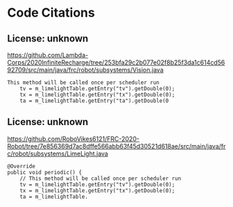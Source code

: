 # Code Citations

## License: unknown
https://github.com/Lambda-Corps/2020InfiniteRecharge/tree/253bfa29c2b077e02f8b25f3da1c614cd5692709/src/main/java/frc/robot/subsystems/Vision.java

```
This method will be called once per scheduler run
    tv = m_limelightTable.getEntry("tv").getDouble(0);
    tx = m_limelightTable.getEntry("tx").getDouble(0);
    ta = m_limelightTable.getEntry("ta").getDouble(0
```


## License: unknown
https://github.com/RoboVikes6121/FRC-2020-Robot/tree/7e856369d7ac8dffe566abb63f45d30521d618ae/src/main/java/frc/robot/subsystems/LimeLight.java

```
@Override
public void periodic() {
    // This method will be called once per scheduler run
    tv = m_limelightTable.getEntry("tv").getDouble(0);
    tx = m_limelightTable.getEntry("tx").getDouble(0);
    ta = m_limelightTable.
```

